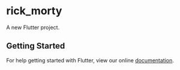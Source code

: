 # rick_morty

A new Flutter project.

## Getting Started

For help getting started with Flutter, view our online
[documentation](https://flutter.io/).
